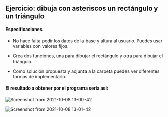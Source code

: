 ## Ejercicio: dibuja con asteriscos un rectángulo y un triángulo

#### Especificaciones

- No hace falta pedir los datos de la base y altura al usuario. Puedes usar variables con valores fijos.
- Crea dos funciones, una para dibujar el rectángulo y otra para dibujar el triángulo.

- Como solución propuesta y adjunta a la carpeta puedes ver diferentes formas de implementarlo.

#### El resultado a obtener por el programa sería así:

![Screenshot from 2021-10-08 13-00-42](https://user-images.githubusercontent.com/91023374/136545769-dcf1a800-6073-43b7-a7e9-0c1e451b636d.png)

![Screenshot from 2021-10-08 13-01-42](https://user-images.githubusercontent.com/91023374/136545776-b3514fed-a12b-4d20-a9c9-499404f8ff90.png)
